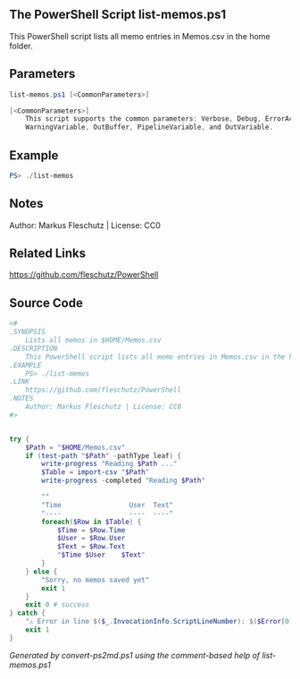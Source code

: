 ## The PowerShell Script **list-memos.ps1**

This PowerShell script lists all memo entries in Memos.csv in the home folder.

## Parameters
```powershell
list-memos.ps1 [<CommonParameters>]

[<CommonParameters>]
    This script supports the common parameters: Verbose, Debug, ErrorAction, ErrorVariable, WarningAction, 
    WarningVariable, OutBuffer, PipelineVariable, and OutVariable.
```

## Example
```powershell
PS> ./list-memos

```

## Notes
Author: Markus Fleschutz | License: CC0

## Related Links
https://github.com/fleschutz/PowerShell

## Source Code
```powershell
<#
.SYNOPSIS
	Lists all memos in $HOME/Memos.csv
.DESCRIPTION
	This PowerShell script lists all memo entries in Memos.csv in the home folder.
.EXAMPLE
	PS> ./list-memos
.LINK
	https://github.com/fleschutz/PowerShell
.NOTES
	Author: Markus Fleschutz | License: CC0
#>


try {
	$Path = "$HOME/Memos.csv"
	if (test-path "$Path" -pathType leaf) {
		write-progress "Reading $Path ..."
		$Table = import-csv "$Path"
		write-progress -completed "Reading $Path"

		""
		"Time                 User  Text"
		"----                 ----  ----"
		foreach($Row in $Table) {
			$Time = $Row.Time
			$User = $Row.User
			$Text = $Row.Text
			"$Time $User    $Text"
		}
	} else {
		"Sorry, no memos saved yet"
		exit 1
	}
	exit 0 # success
} catch {
	"⚠️ Error in line $($_.InvocationInfo.ScriptLineNumber): $($Error[0])"
	exit 1
}
```

*Generated by convert-ps2md.ps1 using the comment-based help of list-memos.ps1*
